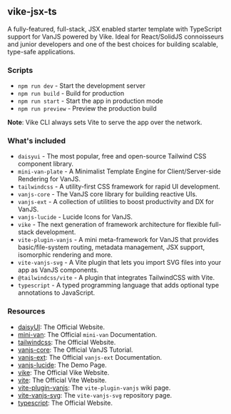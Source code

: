## vike-jsx-ts

A fully-featured, full-stack, JSX enabled starter template with TypeScript support for VanJS powered by Vike. Ideal for React/SolidJS connoisseurs and junior developers and one of the best choices for building scalable, type-safe applications.


### Scripts

* `npm run dev` - Start the development server
* `npm run build` - Build for production
* `npm run start` - Start the app in production mode
* `npm run preview` - Preview the production build

**Note**: Vike CLI always sets Vite to serve the app over the network.


### What's included

* `daisyui` - The most popular, free and open-source Tailwind CSS component library.
* `mini-van-plate` - A Minimalist Template Engine for Client/Server-side Rendering for VanJS.
* `tailwindcss` - A utility-first CSS framework for rapid UI development.
* `vanjs-core` - The VanJS core library for building reactive UIs.
* `vanjs-ext` - A collection of utilities to boost productivity and DX for VanJS.
* `vanjs-lucide` - Lucide Icons for VanJS.
* `vike` - The next generation of framework architecture for flexible full-stack development.
* `vite-plugin-vanjs` - A mini meta-framework for VanJS that provides basic/file-system routing, metadata management, JSX support, isomorphic rendering and more.
* `vite-vanjs-svg` - A Vite plugin that lets you import SVG files into your app as VanJS components.
* `@tailwindcss/vite` - A plugin that integrates TailwindCSS with Vite.
* `typescript` - A typed programming language that adds optional type annotations to JavaScript.


### Resources

* [daisyUI](https://daisyui.com): The Official Website.
* [mini-van](https://vanjs.org/minivan): The Official `mini-van` Documentation.
* [tailwindcss](https://tailwindcss.com/): The Official Website.
* [vanjs-core](https://vanjs.org/tutorial): The Official VanJS Tutorial.
* [vanjs-ext](https://vanjs.org/x): The Official `vanjs-ext` Documentation.
* [vanjs-lucide](https://thednp.github.io/vanjs-lucide/): The Demo Page.
* [vike](https://vike.dev): The Official Vike Website.
* [vite](https://vite.dev): The Official Vite Website.
* [vite-plugin-vanjs](https://github.com/thednp/vite-plugin-vanjs/wiki): The `vite-plugin-vanjs` wiki page.
* [vite-vanjs-svg](https://github.com/thednp/vite-vanjs-svg): The `vite-vanjs-svg` repository page.
* [typescript](https://typescriptlang.org/): The Official Website.

